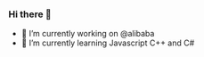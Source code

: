 ### Hi there 👋

- 🔭 I’m currently working on @alibaba
- 🌱 I’m currently learning Javascript C++ and C#
